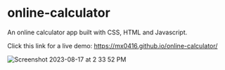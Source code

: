 # online-calculator
An online calculator app built with CSS, HTML and Javascript.

Click this link for a live demo: https://mx0416.github.io/online-calculator/

![Screenshot 2023-08-17 at 2 33 52 PM](https://github.com/MX0416/online-calculator/assets/105813951/95c18dc4-598b-4c86-849c-52c5399deb62)
